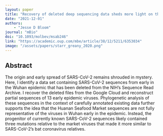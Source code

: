```yaml
---
layout: paper
title: "Recovery of deleted deep sequencing data sheds more light on the early Wuhan SARS-CoV-2 epidemic"
date: "2021-12-01"
authors: 
    - "Jesse D Bloom"
journal: "mBio"
doi: "10.1093/molbev/msab246"
link: "https://academic.oup.com/mbe/article/38/12/5211/6353034"
image: "/assets/papers/starr_greany_2020.png"
---
```


## Abstract

The origin and early spread of SARS-CoV-2 remains shrouded in mystery. Here, I identify a data set containing SARS-CoV-2 sequences from early in the Wuhan epidemic that has been deleted from the NIH’s Sequence Read Archive. I recover the deleted files from the Google Cloud and reconstruct partial sequences of 13 early epidemic viruses. Phylogenetic analysis of these sequences in the context of carefully annotated existing data further supports the idea that the Huanan Seafood Market sequences are not fully representative of the viruses in Wuhan early in the epidemic. Instead, the progenitor of currently known SARS-CoV-2 sequences likely contained three mutations relative to the market viruses that made it more similar to SARS-CoV-2’s bat coronavirus relatives.
